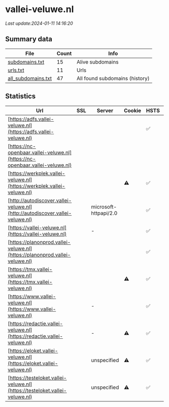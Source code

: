 # vallei-veluwe.nl
*Last update:2024-01-11 14:16:20*
## Summary data
| File       | Count | Info |
|------------|-------|------|
|[subdomains.txt](/data/vallei-veluwe/subdomains.txt)|15|Alive subdomains|
|[urls.txt](/data/vallei-veluwe/urls.txt)|11|Urls|
|[all_subdomains.txt](/data/vallei-veluwe/all_subdomains.txt)|47|All found subdomains (history)|
## Statistics
| Url | SSL | Server | Cookie | HSTS | CSP | XFO | XXP | RP | Tech |
|------------|-------|------|------|------|------|------|------|------|------|
|[https://adfs.vallei-veluwe.nl](https://adfs.vallei-veluwe.nl)| | | |:white_check_mark: | | |:white_check_mark: | |:white_check_mark: | |:white_check_mark: | |HSTS| |
|[https://nc-openbaar.vallei-veluwe.nl](https://nc-openbaar.vallei-veluwe.nl)| | | | | | | |:white_check_mark: | |HSTS Microsoft ASP.N...| |
|[https://werkplek.vallei-veluwe.nl](https://werkplek.vallei-veluwe.nl)| | |:warning: |:white_check_mark: | | |:white_check_mark: | | |:white_check_mark: | |F5 BigIP HSTS| |
|[http://autodiscover.vallei-veluwe.nl](http://autodiscover.vallei-veluwe.nl)| |microsoft-httpapi/2.0| |:white_check_mark: | | |:white_check_mark: | |:white_check_mark: | |:white_check_mark: | |IIS:10.0 Microsoft A...| |
|[https://vallei-veluwe.nl](https://vallei-veluwe.nl)| |-| |:white_check_mark: | |:white_check_mark: | |:white_check_mark: | |:white_check_mark: | |HSTS Microsoft ASP.N...| |
|[https://planonprod.vallei-veluwe.nl](https://planonprod.vallei-veluwe.nl)| | | |:white_check_mark: | |:warning: |:white_check_mark: | |:white_check_mark: | |:white_check_mark: | |HSTS| |
|[https://tmx.vallei-veluwe.nl](https://tmx.vallei-veluwe.nl)| | |:warning: |:white_check_mark: | | |:white_check_mark: | | |:white_check_mark: | |F5 BigIP HSTS| |
|[https://www.vallei-veluwe.nl](https://www.vallei-veluwe.nl)| |-| |:white_check_mark: | |:white_check_mark: | |:white_check_mark: | |:white_check_mark: | |HSTS Microsoft ASP.N...| |
|[https://redactie.vallei-veluwe.nl](https://redactie.vallei-veluwe.nl)| |-|:warning: |:white_check_mark: | | |:white_check_mark: | |:white_check_mark: | |:white_check_mark: | |HSTS Microsoft ASP.N...| |
|[https://eloket.vallei-veluwe.nl](https://eloket.vallei-veluwe.nl)| |unspecified|:warning: |:white_check_mark: | |:white_check_mark: | |:white_check_mark: | |:white_check_mark: | |Apache Tomcat Fourth...| |
|[https://testeloket.vallei-veluwe.nl](https://testeloket.vallei-veluwe.nl)| |unspecified|:warning: |:white_check_mark: | |:white_check_mark: | |:white_check_mark: | |:white_check_mark: | |Apache Tomcat Fourth...| |